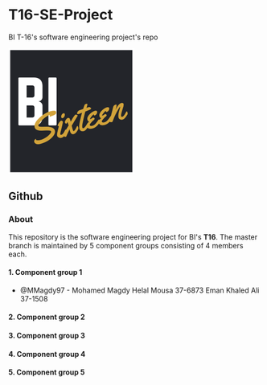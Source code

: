 # T16-SE-Project
BI T-16's software engineering project's repo

![Logo](/images/logo.png)

## Github

### About
This repository is the software engineering project for BI's **T16**. The master branch is maintained by 5 component groups consisting of 4 members each.

#### 1. Component group 1
* @MMagdy97 - Mohamed Magdy Helal Mousa 37-6873
  Eman Khaled Ali 37-1508
#### 2. Component group 2

#### 3. Component group 3

#### 4. Component group 4

#### 5. Component group 5